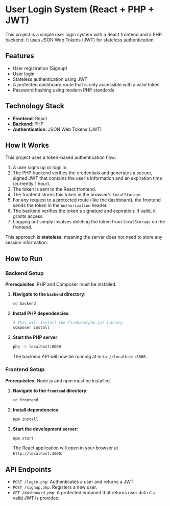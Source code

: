 # User Login System (React + PHP + JWT)

This project is a simple user login system with a React frontend and a PHP backend. It uses JSON Web Tokens (JWT) for stateless authentication.

## Features

*   User registration (Signup)
*   User login
*   Stateless authentication using JWT
*   A protected dashboard route that is only accessible with a valid token
*   Password hashing using modern PHP standards

## Technology Stack

*   **Frontend**: React
*   **Backend**: PHP
*   **Authentication**: JSON Web Tokens (JWT)

## How It Works

This project uses a token-based authentication flow:

1.  A user signs up or logs in.
2.  The PHP backend verifies the credentials and generates a secure, signed JWT that contains the user's information and an expiration time (currently 1 hour).
3.  The token is sent to the React frontend.
4.  The frontend stores this token in the browser's `localStorage`.
5.  For any request to a protected route (like the dashboard), the frontend sends the token in the `Authorization` header.
6.  The backend verifies the token's signature and expiration. If valid, it grants access.
7.  Logging out simply involves deleting the token from `localStorage` on the frontend.

This approach is **stateless**, meaning the server does not need to store any session information.

## How to Run

### Backend Setup

**Prerequisites**: PHP and Composer must be installed.

1.  **Navigate to the `backend` directory**:
    ```bash
    cd backend
    ```
2.  **Install PHP dependencies**:
    ```bash
    # This will install the firebase/php-jwt library
    composer install
    ```
3.  **Start the PHP server**:
    ```bash
    php -S localhost:8000
    ```
    The backend API will now be running at `http://localhost:8000`.

### Frontend Setup

**Prerequisites**: Node.js and npm must be installed.

1.  **Navigate to the `frontend` directory**:
    ```bash
    cd frontend
    ```
2.  **Install dependencies**:
    ```bash
    npm install
    ```
3.  **Start the development server**:
    ```bash
    npm start
    ```
    The React application will open in your browser at `http://localhost:3000`.

## API Endpoints

*   `POST /login.php`: Authenticates a user and returns a JWT.
*   `POST /signup.php`: Registers a new user.
*   `GET /dashboard.php`: A protected endpoint that returns user data if a valid JWT is provided.
